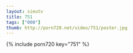 ```yaml
--- 
layout: sieutv
title: 751
tags: ["000"]
thumb: http://porn720.net/video/751/poster.jpg
---
```

{% include porn720 key="751" %} 
